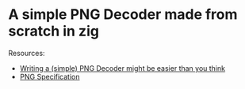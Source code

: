 # A simple PNG Decoder made from scratch in zig

Resources:

- [Writing a (simple) PNG Decoder might be easier than you think](https://pyokagan.name/blog/2019-10-14-png/)
- [PNG Specification](http://www.libpng.org/pub/png/spec/1.2/PNG-Structure.html)
